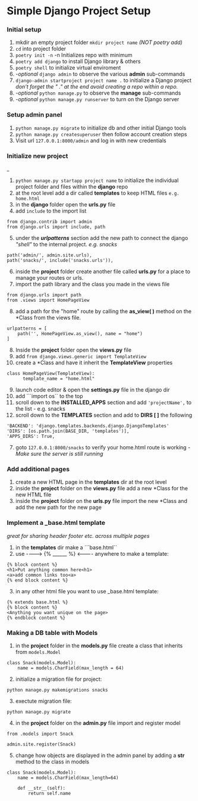 # Simple Django Project Setup

### Initial setup

1. mkdir an empty project folder ```mkdir project name``` *(NOT poetry add)*
2. ``cd`` into project folder
3. ```poetry init -n``` -n Initializes repo with minimum
4. ```poetry add django``` to install Django library & others
5. ```poetry shell``` to initialize virtual enviroment
6. -*optional* ```django admin``` to observe the various **admin** sub-commands
7. ```django-admin startproject project name .``` to initialize a Django project *don't forget the " ." at the end avoid creating a repo within a repo.*
8. -*optional* ```python manage.py``` to observe the **manage** sub-commands
9. -*optional* ```python manage.py runserver``` to turn on the Django server

### Setup admin panel

1. ```python manage.py migrate``` to initialize db and other initial Django tools
2. ```python manage.py createsuperuser``` then follow account creation steps
3. Visit url ```127.0.0.1:8000/admin``` and log in with new credentials

### Initialize new project
_
1. ```python manage.py startapp project name``` to initialize the individual project folder and files within the **django** repo
2. at the root level add a dir called **templates** to keep HTML files ```e.g. home.html```
3.  in the **django** folder open the **urls.py** file
4.  add ```include``` to the import list
```
from django.contrib import admin
from django.urls import include, path
```
5. under the ***urlpatterns*** section add the new path to connect the django *"shell"* to the internal project. *e.g. snacks*  
```
path('admin/', admin.site.urls),
path('snacks/', include('snacks.urls')),
```
6.   inside the **project** folder create another file called **urls.py** for a place to manage your routes or urls.
7.   import the path library and the class you made in the views file
```
from django.urls import path
from .views import HomePageView
```
8. add a path for the "home" route by calling the **as_view( )** method on the *Class from the views file.
```
urlpatterns = [
    path('', HomePageView.as_view(), name = "home")
]
```
8.  Inside the **project** folder open the **views.py** file 
9.   add ```from django.views.generic import TemplateView```
10.  create a *Class and have it inherit the **TemplateView** properties
```
class HomePageView(TemplateView):
      template_name = "home.html"
```
9. launch code editor & open the **settings.py** file in the django dir
7. add ```import os`` to the top
8. scroll down to the **INSTALLED_APPS** section and add ```'projectName',``` to the list - e.g. snacks
9. scroll down to the **TEMPLATES** section and add to **DIRS [ ]** the following
```
'BACKEND': 'django.templates.backends.django.DjangoTemplates'
'DIRS': [os.path.join(BASE_DIR, 'templates')],
'APPS_DIRS': True,
```
7. goto ```127.0.0.1:8000/snacks``` to verify your home.html route is working
  -*Make sure the server is still running*

### Add additional pages

1. create a new HTML page in the **templates** dir at the root level
2. inside the **project** folder on the **views.py** file add a new *Class for the new HTML file
3. inside the **project** folder on the **urls.py** file import the new *Class and add the new path for the new page

### Implement a _base.html template
*great for sharing header footer etc. across multiple pages*

1. in the **templates** dir make a ```base.html``
2. use ----> {% ______ %} <---- anywhere to make a template:
```
{% block content %}
<h1>Put anything common here<h1>
<a>add common links too<a>
{% end block content %}
```
3. in any other html file you want to use _base.html template:
```
{% extends base.html %}
{% block content %}
<Anything you want unique on the page>
{% endblock content %}
```

### Making a DB table with Models

1. in the **project** folder in the **models.py** file create a class that inherits from ```models.Model```
   
```
class Snack(models.Model):
    name = models.CharField(max_length = 64)
```

2. initialize a migration file for project:
```
python manage.py makemigrations snacks
```

3. exectute migration file:
```
python manage.py migrate
```

4. in the **project** folder on the **admin.py** file import and register model
```
from .models import Snack
```
```
admin.site.register(Snack)
```
5. change how objects are displayed in the admin panel by adding a __str__ method to the class in models
```
class Snack(models.Model):
    name = models.CharField(max_length=64)

    def __str__(self):
        return self.name
```










